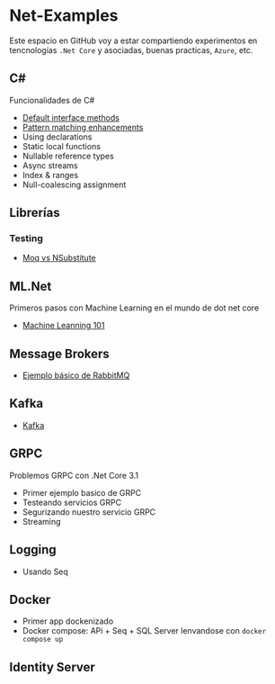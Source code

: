 # Net-Examples

Este espacio en GitHub voy a estar compartiendo experimentos en tencnologías `.Net Core` y asociadas, buenas practicas, `Azure`, etc.

## C# 

Funcionalidades de C#

* [Default interface methods](./csharp-8/InterfaceDefaultMethods.md)
* [Pattern matching enhancements](./csharp-8/InterfaceDefaultMethods.md)
* Using declarations
* Static local functions
* Nullable reference types
* Async streams
* Index & ranges
* Null-coalescing assignment

## Librerías

### Testing
* [Moq vs NSubstitute](/libraries/testing/MoqVsNSubstitute/)

## ML.Net

Primeros pasos con Machine Learning en el mundo de dot net core

* [Machine Leanning 101](./ml.net/README.md)

## Message Brokers

* [Ejemplo básico de RabbitMQ](./message-brokers/rabbit-mq/README.md)

## Kafka

* [Kafka](./kafka/Readme.md)

## GRPC

Problemos GRPC con .Net Core 3.1

* Primer ejemplo basico de GRPC
* Testeando servicios GRPC
* Segurizando nuestro servicio GRPC
* Streaming

## Logging

* Usando Seq

## Docker

* Primer app dockenizado
* Docker compose: APi + Seq + SQL Server lenvandose con `docker compose up`

## Identity Server